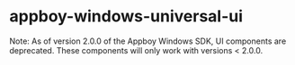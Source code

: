 appboy-windows-universal-ui
===========================

Note: As of version 2.0.0 of the Appboy Windows SDK, UI components are deprecated. These components will only work with versions < 2.0.0.
